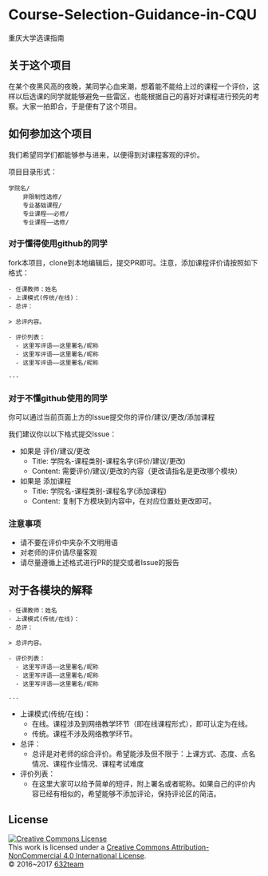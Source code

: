 # Course-Selection-Guidance-in-CQU
重庆大学选课指南

## 关于这个项目
在某个夜黑风高的夜晚，某同学心血来潮，想着能不能给上过的课程一个评价，这样以后选课的同学就能够避免一些雷区，也能根据自己的喜好对课程进行预先的考察。大家一拍即合，于是便有了这个项目。

## 如何参加这个项目
我们希望同学们都能够参与进来，以便得到对课程客观的评价。

项目目录形式：
```
学院名/
    非限制性选修/
    专业基础课程/
    专业课程——必修/
    专业课程——选修/
```

### 对于懂得使用github的同学

fork本项目，clone到本地编辑后，提交PR即可。注意，添加课程评价请按照如下格式：
```
- 任课教师：姓名
- 上课模式(传统/在线)：
- 总评：

> 总评内容。

- 评价列表：
  - 这里写评语——这里署名/昵称
  - 这里写评语——这里署名/昵称
  - 这里写评语——这里署名/昵称

---
```

### 对于不懂github使用的同学

你可以通过当前页面上方的Issue提交你的评价/建议/更改/添加课程

我们建议你以以下格式提交Issue：
- 如果是 评价/建议/更改
  - Title: 学院名-课程类别-课程名字(评价/建议/更改)
  - Content: 需要评价/建议/更改的内容（更改请指名是更改哪个模块）
- 如果是 添加课程
  - Title: 学院名-课程类别-课程名字(添加课程)
  - Content: 复制下方模块到内容中，在对应位置处更改即可。
  
### 注意事项
- 请不要在评价中夹杂不文明用语
- 对老师的评价请尽量客观
- 请尽量遵循上述格式进行PR的提交或者Issue的报告

## 对于各模块的解释

```
- 任课教师：姓名
- 上课模式(传统/在线)：
- 总评：

> 总评内容。

- 评价列表：
  - 这里写评语——这里署名/昵称
  - 这里写评语——这里署名/昵称
  - 这里写评语——这里署名/昵称

---
```

- 上课模式(传统/在线)：
  - 在线。课程涉及到网络教学环节（即在线课程形式），即可认定为在线。
  - 传统。课程不涉及网络教学环节。
- 总评：
  - 总评是对老师的综合评价。希望能涉及但不限于：上课方式、态度、点名情况、课程作业情况、课程考试难度
- 评价列表：
  - 在这里大家可以给予简单的短评，附上署名或者昵称。如果自己的评价内容已经有相似的，希望能够不添加评论，保持评论区的简洁。

## License
<a rel="license" href="http://creativecommons.org/licenses/by-nc/4.0/"><img alt="Creative Commons License" style="border-width:0" src="https://i.creativecommons.org/l/by-nc/4.0/88x31.png" /></a><br />This work is licensed under a <a rel="license" href="http://creativecommons.org/licenses/by-nc/4.0/">Creative Commons Attribution-NonCommercial 4.0 International License</a>.  
© 2016~2017 [632team](https://github.com/632team)
